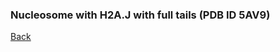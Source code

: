 ### Nucleosome with H2A.J with full tails (PDB ID 5AV9)
[Back](https://intbio.github.io/2023_Kosarim_H2A.J)

<html lang="en">
  <head>
    <meta charset="utf-8">
    <style>
      .slidecontainer {
        width: 100%;
      }

      .slider {
        -webkit-appearance: none;
        width: 100%;
        height: 10px;
        background: #d3d3d3;
        outline: none;
        opacity: 0.7;
        -webkit-transition: .2s;
        transition: opacity .2s;
      }

      .slider:hover {
        opacity: 1;
      }

      .slider::-webkit-slider-thumb {
        -webkit-appearance: none;
        appearance: none;
        width: 15px;
        height: 15px;
        background: #222222;
        cursor: pointer;
      }

      .slider::-moz-range-thumb {
        width: 25px;
        height: 25px;
        background: #4CAF50;
        cursor: pointer;
      }

    </style>
  </head>

  <body>
<script src="https://d3js.org/d3.v4.js"></script>
<script src="https://unpkg.com/ngl@2.0.0-dev.35/dist/ngl.js"></script>
<script src="https://code.jquery.com/jquery-3.5.1.min.js" integrity="sha256-9/aliU8dGd2tb6OSsuzixeV4y/faTqgFtohetphbbj0=" crossorigin="anonymous"></script>
<script>
  var pdb="trj/nucl_H2AJ_for_web.pdb"
  var xtc="trj/nucl_H2AJ_for_web.xtc"
  var csvfile="dat/H2AJ_dist_unwrap.csv"
  var trjstep = 10;
  $(document).ready(function() {
    window.stage = new NGL.Stage("viewport0", {
      backgroundColor: "#FFFFFF"
    });
    window.stage.loadFile(pdb).then(function(nucl) {
      var aspectRatio = 2;
      var radius = 1.5;
      var radiusScale = 4;


      var hyper_scheme = NGL.ColormakerRegistry.addSelectionScheme([
        ["orange", ".CA"],
        ["blue", "_N"],
        ["red", "_O"],
        ["grey", "*"]
      ], "DA");
     var residues = NGL.ColormakerRegistry.addSelectionScheme([
        ["blue", "40 and ARG"],
	["lightcyan", "42 and ARG"],
	["cyan", "49 and ARG"],
        ["green", "41 and TYR"],
	["pink", "39 and HIS"],
        ["white", "*"]
      ], "protein");
      
      var shape = new NGL.Shape( "Axes" );
			shape.addArrow( [ 0, 0, -35 ], [ 0, 0, 35 ], [ 0.04, 0.8, 0.03 ], 2.0 );
      shape.addArrow( [ -58, 0, 0 ], [ 58, 0, 0 ], [ 0.8,0.06 ,0.102  ], 2.0 );
      shape.addArrow( [ 0, -55, 0 ], [ 0, 55, 0 ], [ 0.3, 0.3, 0.3 ], 2.0 );
      window.axes = stage.addComponentFromObject( shape );
      window.axes.addRepresentation( "buffer" );
      window.axes.autoView();
      window.axes.setVisibility(false);
      stage.animationControls.rotate([ 0, 1, 0, 0 ],0);
	  stage.setParameters({cameraType: "orthographic"});

      

      window.arg_lys_selection = nucl.addRepresentation('hyperball', {
        "sele": "(ARG or LYS) and not _H",
        color: hyper_scheme,
        radius: 3.5
      });
      window.arg_lys_selection.setVisibility(false);
      
      window.dna_latch_selection = nucl.addRepresentation('hyperball', {
        "sele": "39-49 and (:A or :E) and not _H",
        color: residues,
        radius: 3.5
      });
      window.dna_latch_selection.setVisibility(false);
      
      //H3 39-49 - назвать H3 39-49 DNA latch

      window.replaced_AA_selection = nucl.addRepresentation('hyperball', {
        "sele": "(10 or 16 or 40 or 99 or 123 or 124 or 126 or 128) and (:C or :G) and not _H",
        color: hyper_scheme,
        radius: 3.5
      });
      window.replaced_AA_selection.setVisibility(false);

      window.PSER_selection = nucl.addRepresentation('hyperball', {
        "sele": "PSER and not _H",
        color: hyper_scheme,
        radius: 3.5
      });
      window.PSER_selection.setVisibility(false);


      nucl.addRepresentation('cartoon', {
        "sele": ":A :E",
        "color": 0x020AED,
        "aspectRatio": aspectRatio,
        'radiusScale': radiusScale,
        'radiusType': 'sstruc',
        "capped": true,
        'subdiv': 10,
        'diffuseInterior': false,
        'useInteriorColor': false
      });
      nucl.addRepresentation('cartoon', {
        "sele": ":B :F",
        "color": "green",
        "aspectRatio": aspectRatio,
        'radiusScale': radiusScale,
        'radiusType': 'sstruc',
        "capped": true,
        'subdiv': 10,
        'diffuseInterior': false,
        'useInteriorColor': false
      });
      nucl.addRepresentation('cartoon', {
        "sele": ":C :G",
        "color": 0xE0F705,
        "aspectRatio": aspectRatio,
        'radiusScale': radiusScale,
        'radiusType': 'sstruc',
        "capped": true,
        'subdiv': 10,
        'diffuseInterior': false,
        'useInteriorColor': false
      });
      nucl.addRepresentation('cartoon', {
        "sele": ":D :H",
        "color": 0xCE0000,
        "aspectRatio": aspectRatio,
        'radiusScale': radiusScale,
        'radiusType': 'sstruc',
        "capped": true,
        'subdiv': 10,
        'diffuseInterior': false,
        'useInteriorColor': false
      });
      nucl.addRepresentation('spacefill', {
        "sele": ":I and -72 and .C1'",
        "color": "steelblue",
        "radius":5,
        'diffuseInterior': false,
        'useInteriorColor': false
      });
      nucl.addRepresentation('spacefill', {
        "sele": ":J and -73 and .C1'",
        "color": "orange",
        "radius":5,
        'diffuseInterior': false,
        'useInteriorColor': false
      });
      window.nucl_cartoon = nucl.addRepresentation('cartoon', {
        "sele": "nucleic",
        "color": 'grey',
        "aspectRatio": aspectRatio,
        "radius": radius,
        "radiusSegments": 1,
        "capped": 0
      });
      window.nucl_base = nucl.addRepresentation('base', {
        "sele": "nucleic",
        "color": 'grey'
      });

      NGL.autoLoad(xtc).then(function(frames) {
        nucl.addTrajectory(frames);
        window.traj = nucl.trajList[0].trajectory;
        var player = new NGL.TrajectoryPlayer(window.traj, {
          start: 0,
          timeout: 1,
          mode: "once",
          interpolateType: "spline",
          step: 1,
          interpolateStep: 5
        });
        window.traj.signals.frameChanged.add(function() {
          var fnum = window.traj.currentFrame;
          $('#myRange')[0].value = fnum;
          $("#frame_counter")[0].innerHTML = (fnum * trjstep).toFixed(2);
          tooltipLine.attr('stroke', 'black')
            .attr('x1', x(fnum))
            .attr('x2', x(fnum))
            .attr('y1', 0)
            .attr('y2', height);
        });



        //window.player.play();
        $('#myRange')[0].setAttribute('max', window.traj.frames.length - 1)

      });
      nucl.autoView();

    });
    

    var slider = document.getElementById("myRange");
    var output = document.getElementById("frame_counter");
    output.innerHTML = slider.value;
    window.slider = slider;

    slider.oninput = function() {
      //output.innerHTML = (this.value*trjstep).toFixed(2);
      window.traj.player.pause();
      window.traj.setFrame(this.value);
      //tooltipLine.attr('stroke', 'black')
      //  .attr('x1', x(this.value))
      //  .attr('x2', x(this.value))
      //  .attr('y1', 0)
      //  .attr('y2', height);
    }


    $('input[type=checkbox][name=ref_str_check]').on('change', toggle_reference_structure);
    $('input[type=checkbox][name=arg_lys_check]').on('change', toggle_lys_arg_visibility);
    $('input[type=checkbox][name=latch_check]').on('change', toggle_latch_visibility);
    $('input[type=checkbox][name=highlight_DA_check]').on('change', toggle_DA_highlight);
    $('input[type=checkbox][name=ortho_check]').on('change', toggle_orthographic);
    $('input[type=checkbox][name=axes_check]').on('change', toggle_axes_visibility);
    $('input[type=checkbox][name=replaced_AA_check]').on('change', toggle_replaced_AA_visibility);
    $('input[type=checkbox][name=PSER_check]').on('change', toggle_PSER_visibility);
    


    function load_reference_structure() {
      window.ref_str_mol = window.stage.loadFile(pdb).then(function(nucl) {
        window.ref_str_mol = nucl;
        window.ref_str_repr_prot = nucl.addRepresentation('cartoon', {
          "sele": 'protein',
          "color": '#29d6d9',
          "aspectRatio": 2,
          'radiusScale': 4.1,
          'radiusType': 'sstruc',
          "aspectRatio": 2,
          "radiusSegments": 1,
          "capped": 0

        });
        window.ref_str_repr_nucl = nucl.addRepresentation('cartoon', {
          "sele": 'nucleic',
          "color": '#29d6d9',
          "aspectRatio": 2,
          "radius": 1.51,
          "radiusSegments": 1,
          "capped": 0
        });
        window.ref_str_repr_base = nucl.addRepresentation('base', {
          "sele": 'nucleic',
          "color": '#29d6d9'
        });
      })
    }

    function toggle_reference_structure() {
      var state = $(this).is(":checked");
      if (typeof window.ref_str_repr_prot == "undefined") {
        load_reference_structure();

      } else {
        window.ref_str_repr_prot.setVisibility(state);
        window.ref_str_repr_nucl.setVisibility(state);
        window.ref_str_repr_base.setVisibility(state)
      }


    }

    function toggle_DA_highlight() {
      var state = $(this).is(":checked");
      if (state === false) {
        window.nucl_cartoon.setColor('grey')
        window.nucl_base.setColor('grey')
      } else {
        var scheme = NGL.ColormakerRegistry.addSelectionScheme([
          ["pink", "DA"],
          ["grey", "*"]
        ], "DA");
        window.nucl_cartoon.setColor(scheme)
        window.nucl_base.setColor(scheme)

      }
    }

    function toggle_lys_arg_visibility() {
      var state = $(this).is(":checked");
      window.arg_lys_selection.setVisibility(state);
    }
    function toggle_latch_visibility() {
      var state = $(this).is(":checked");
      window.dna_latch_selection.setVisibility(state);
    }

    function toggle_replaced_AA_visibility() {
      var state = $(this).is(":checked");
      window.replaced_AA_selection.setVisibility(state);
    }

    function toggle_PSER_visibility() {
      var state = $(this).is(":checked");
      window.PSER_selection.setVisibility(state);
    }
    
    function toggle_axes_visibility() {
      var state = $(this).is(":checked");
      window.axes.setVisibility(state);
    }
    
    function toggle_orthographic() {
      var state = $(this).is(":checked");
      if ($(this).is(":checked")){
      	window.stage.setParameters({cameraType: "orthographic"})
        } else {
        window.stage.setParameters({cameraType: "perspective"})
        }
    }

    var margin = {
        top: 10,
        right: 30,
        bottom: 40,
        left: 60
      },
      width = 800 - margin.left - margin.right,
      height = 200 - margin.top - margin.bottom;

    // append the svg object to the body of the page
    var svg = d3.select("#my_dataviz")
      .append("svg")
      .attr("width", width + margin.left + margin.right)
      .attr("height", height + margin.top + margin.bottom)
      .append("g")
      .attr("transform",
        "translate(" + margin.left + "," + margin.top + ")");
    const tooltipLine = svg.append('line');
    var x = d3.scaleLinear();
    var y = d3.scaleLinear();

    
     //Read the data
    d3.csv(csvfile,

      // When reading the csv, I must format variables:

      // Now I can use this dataset:
      function(data) {
        data.forEach(function(d) {
          d.Frame = d.Frame/10;
        });
        // Add X axis --> it is a date format

        x.domain([0, d3.max(data, function(d) {
            return +d.Frame;
          })])
          .range([0, width])

        svg.append("g")
          .attr("transform", "translate(0," + height + ")")
          .attr("class", "axis")
          .call(d3.axisBottom(x)
            .tickFormat(function(d) {
              return d*10;
            }))

        // Add Y axis

        y.domain([0, Math.max(d3.max(data, function(d) {
            return +d.prox;
          }),
          d3.max(data, function(d) {
            return +d.dist;
          }))
          ])
          .range([height, 0]);
        svg.append("g")
          .call(d3.axisLeft(y));


        // Add the line
        svg.append("path")
          .datum(data)
          .attr("fill", "none")
          .attr("stroke", "steelblue")
          .attr("opacity", 0.4)
          .attr("stroke-width", 2)
          .attr("d", d3.line()
            .x(function(d) {
              return x(d.Frame)
            })
            .y(function(d) {
              return y(d.prox)
            })
          )
        svg.append("path")
          .datum(data)
          .attr("fill", "none")
          .attr("stroke", "orange")
          .attr("opacity", 0.4)
          .attr("stroke-width", 2)
          .attr("d", d3.line()
            .x(function(d) {
              return x(d.Frame)
            })
            .y(function(d) {
              return y(d.dist)
            })
          )
         svg.append("path")
          .datum(data)
          .attr("fill", "none")
          .attr("stroke", "steelblue")
          .attr("stroke-width", 3)
          .attr("d", d3.line()
            .x(function(d) {
              return x(d.Frame)
            })
            .y(function(d) {
              return y(d.prox_filtered)
            })
          )
         svg.append("path")
          .datum(data)
          .attr("fill", "none")
          .attr("stroke", "orange")
          .attr("stroke-width", 3)
          .attr("d", d3.line()
            .x(function(d) {
              return x(d.Frame)
            })
            .y(function(d) {
              return y(d.dist_filtered)
            })
          )
          svg.append("text")
          .attr("class", "x label")
          .attr("text-anchor", "end")
          .attr("x", width-width/2)
          .attr("y", height + 35)
          .text("Time, ns");

          svg.append("text")
          .attr("class", "y label")
          .attr("text-anchor", "end")
          .attr("y", -45)
          .attr("dy", ".75em")
          .attr("transform", "rotate(-90)")
          .text("Unwrapped base pairs");

        tipBox = svg.append('rect')
          .attr('width', width)
          .attr('height', height)
          .attr('opacity', 0)
          .on('mousemove', drawTooltip)
          .on('mouseout', removeTooltip);
        const tooltip = d3.select('#tooltip');


        function removeTooltip() {
          if (tooltip) tooltip.style('display', 'none');
        }

        function drawTooltip() {
          const frame = Math.floor((x.invert(d3.mouse(tipBox.node())[0])));
          window.traj.player.pause();
          window.traj.setFrame(frame);

          tooltipLine.attr('stroke', 'black')
            .attr('x1', x(frame))
            .attr('x2', x(frame))
            .attr('y1', 0)
            .attr('y2', height);
          tooltip.html('Proximal unwrap (smoothed): ' + Math.floor(data[frame].prox_filtered) + 'bp<br>Distal unwrap (smoothed): ' + Math.floor(data[frame].dist_filtered) + 'bp')
            .style('display', 'block')
            .style('left', d3.event.pageX + 20)
            .style('top', d3.event.pageY - 20)
          /*        .selectAll()
                  .data(data[frame])
                  .append('div')
                  .html(d => 1 ); */
        }

     })

})

</script>
    <br>
    <p style="color:#020AED;font-size:22px;font-family:verdana;font-weight: bold;text-shadow: -1px 0 black, 0 1px black, 1px 0 black, 0 -1px black;display: inline">H3</p>
    <p style="color:#009933;font-size:22px;font-family:verdana;font-weight: bold;text-shadow: -1px 0 black, 0 1px black, 1px 0 black, 0 -1px black;display: inline">H4</p>
    <p style="color:#E0F705;font-size:22px;font-family:verdana;font-weight: bold;text-shadow: -1px 0 black, 0 1px black, 1px 0 black, 0 -1px black;display: inline">H2A</p>
    <p style="color:#CE0000;font-size:22px;font-family:verdana;font-weight: bold;text-shadow: -1px 0 black, 0 1px black, 1px 0 black, 0 -1px black;display: inline">H2B</p>
    <p style="color:#808080;font-size:22px;font-family:verdana;font-weight: bold;text-shadow: -1px 0 black, 0 1px black, 1px 0 black, 0 -1px black;display: inline">DNA</p>
    <!--<br>
    <p style="color:steelblue">Distal</p> <p>and</p> <p style="color:orange">proximal</p> <p>entry/exit</p> -->
    <br>
    <input class="form-check-input " type="checkbox" name="ref_str_check" value="" id="ref_str_check">
    <label class="form-check-label " for="ref_str_check">
      Show starting state
    </label>
    
    <input class="form-check-input " type="checkbox" name="ortho_check" value="" id="ortho_check" checked="true">
    <label class="form-check-label " for="ortho_check">
      Orthographic
    </label>
    
    <input class="form-check-input " type="checkbox" name="axes_check" value="" id="axes_check">
    <label class="form-check-label " for="ortho_check">
      Show axes
    </label>
    <!--
    <br>
    <input class="form-check-input " type="checkbox" name="arg_lys_check" value="" id="arg_lys_check">
    <label class="form-check-label " for="arg_lys_check">
      Show ARG LYS
    </label> 
    
    <input class="form-check-input " type="checkbox" name="latch_check" value="" id="latch_check">
    <label class="form-check-label " for="latch_check">
      Show H3 39-49 DNA latch
    </label> -->

    <br>
    <input class="form-check-input " type="checkbox" name="replaced_AA_check" value="" id="replaced_AA_check">
    <label class="form-check-label " for="replaced_AA_check">
      Show H2A.J replacements
    </label>

        
    <input class="form-check-input " type="checkbox" name="highlight_DA_check" value="" id="highlight_DA_check">
    <label class="form-check-label " for="highlight_DA_check">
      Highlight ADE
    </label>


    <div id="viewport0" style="height:500px; border: thin solid black"></div>
    <div class="slidecontainer">
      <button type="submit" class="btn" name="play_button" data-toggle="button" id='play' onclick='window.traj.player.play();'>Play</button>
      <button type="submit" class="btn" name="play_button" data-toggle="button" id='pause' onclick='window.traj.player.pause();'>Pause</button>
      <input type="range" min="0" max="100" value="0" class="slider" id="myRange">
      <p>Time: <span id="frame_counter"></span> ns</p>

    </div>
    <h4>Number of detached DNA base pairs from each nucleosome end</h4>
    <div id='tooltip' style='position:absolute;background-color:lightgray;padding:5px'></div>
    <div id="my_dataviz"></div>


  </body>
</html>
